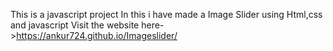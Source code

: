 This is a javascript project 
In this i have made a Image Slider using Html,css and javascript
Visit the website here->https://ankur724.github.io/Imageslider/
